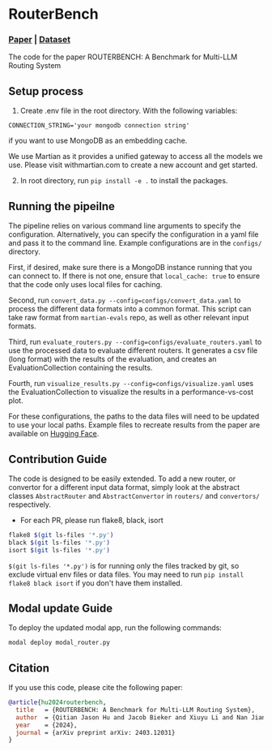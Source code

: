 # RouterBench

### [Paper](https://arxiv.org/abs/2403.12031) | [Dataset](https://huggingface.co/datasets/withmartian/routerbench)

The code for the paper ROUTERBENCH: A Benchmark for Multi-LLM Routing System

## Setup process
1. Create .env file in the root directory. With the following variables:
```
CONNECTION_STRING='your mongodb connection string'
```
if you want to use MongoDB as an embedding cache. 

We use Martian as it provides a unified gateway to access all the models we use. Please visit withmartian.com to create a new account and get started.

2. In root directory, run `pip install -e .` to install the packages.

## Running the pipeilne 

The pipeline relies on various command line arguments to specify the configuration. Alternatively, you can specify the 
configuration in a yaml file and pass it to the command line. Example configurations are in the `configs/` directory.

First, if desired, make sure there is a MongoDB instance running that you can connect to. If there is not one, ensure that `local_cache: true` to ensure that 
the code only uses local files for caching.

Second, run `convert_data.py --config=configs/convert_data.yaml` to process the different data formats into a common format.
    This script can take raw format from `martian-evals` repo, as well as other relevant input formats.

Third, run `evaluate_routers.py --config=configs/evaluate_routers.yaml` to use the processed data to evaluate different routers. It generates a csv file (long format) with the results of the evaluation, and creates an EvaluationCollection containing the results.

Fourth, run `visualize_results.py --config=configs/visualize.yaml` uses the EvaluationCollection to visualize the results in a performance-vs-cost plot.

For these configurations, the paths to the data files will need to be updated to use your local paths. Example files to recreate results from the paper are available on [Hugging Face](https://huggingface.co/datasets/withmartian/routerbench).


## Contribution Guide

The code is designed to be easily extended. To add a new router, or convertor for a different input data format, simply look
at the abstract classes `AbstractRouter` and `AbstractConvertor` in `routers/` and `convertors/` respectively.

- For each PR, please run flake8, black, isort
```bash
flake8 $(git ls-files '*.py')
black $(git ls-files '*.py')
isort $(git ls-files '*.py')
```
`$(git ls-files '*.py')` is for running only the files tracked by git, so exclude virtual env files or data files.
You may need to run `pip install flake8 black isort` if you don't have them installed.

## Modal update Guide
To deploy the updated modal app, run the following commands:
```bash
modal deploy modal_router.py
```

## Citation
If you use this code, please cite the following paper:
```bibtex
@article{hu2024routerbench,
  title   = {ROUTERBENCH: A Benchmark for Multi-LLM Routing System},
  author  = {Qitian Jason Hu and Jacob Bieker and Xiuyu Li and Nan Jiang and Benjamin Keigwin and Gaurav Ranganath and Kurt Keutzer and Shriyash Kaustubh Upadhyay},
  year    = {2024},
  journal = {arXiv preprint arXiv: 2403.12031}
}
```
